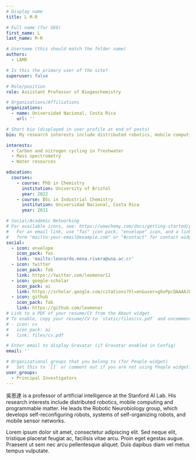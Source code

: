 ```yaml
---
# Display name
title: L M-R

# Full name (for SEO)
first_name: L
last_name: M-R

# Username (this should match the folder name)
authors:
  - LAMR

# Is this the primary user of the site?
superuser: false

# Role/position
role: Assistant Professor of Biogeochemistry

# Organizations/Affiliations
organizations:
  - name: Universidad Nacional, Costa Rica
    url: ''

# Short bio (displayed in user profile at end of posts)
bio: My research interests include distributed robotics, mobile computing and programmable matter.

interests:
  - Carbon and nitrogen cycling in freshwater
  - Mass spectrometry
  - Water resources

education:
  courses:
    - course: PhD in Chemistry
      institution: University of Bristol
      year: 2022
    - course: BSc in Industrial Chemistry
      institution: Universidad Nacional, Costa Rica
      year: 2011

# Social/Academic Networking
# For available icons, see: https://wowchemy.com/docs/getting-started/page-builder/#icons
#   For an email link, use "fas" icon pack, "envelope" icon, and a link in the
#   form "mailto:your-email@example.com" or "#contact" for contact widget.
social:
  - icon: envelope
    icon_pack: fas
    link: 'mailto:leonardo.mena.rivera@una.ac.cr'
  - icon: twitter
    icon_pack: fab
    link: https://twitter.com/leomenar11
  - icon: google-scholar
    icon_pack: ai
    link: https://scholar.google.com/citations?hl=en&user=g6oPpcQAAAAJ&view_op=list_works
  - icon: github
    icon_pack: fab
    link: https://github.com/leomenar
# Link to a PDF of your resume/CV from the About widget.
# To enable, copy your resume/CV to `static/files/cv.pdf` and uncomment the lines below.
# - icon: cv
#   icon_pack: ai
#   link: files/cv.pdf

# Enter email to display Gravatar (if Gravatar enabled in Config)
email: ''

# Organizational groups that you belong to (for People widget)
#   Set this to `[]` or comment out if you are not using People widget.
user_groups:
  - Principal Investigators
---
```


吳恩達 is a professor of artificial intelligence at the Stanford AI Lab. His research interests include distributed robotics, mobile computing and programmable matter. He leads the Robotic Neurobiology group, which develops self-reconfiguring robots, systems of self-organizing robots, and mobile sensor networks.

Lorem ipsum dolor sit amet, consectetur adipiscing elit. Sed neque elit, tristique placerat feugiat ac, facilisis vitae arcu. Proin eget egestas augue. Praesent ut sem nec arcu pellentesque aliquet. Duis dapibus diam vel metus tempus vulputate.
